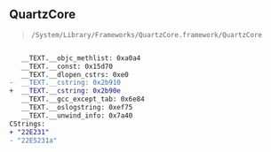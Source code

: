 ## QuartzCore

> `/System/Library/Frameworks/QuartzCore.framework/QuartzCore`

```diff

   __TEXT.__objc_methlist: 0xa0a4
   __TEXT.__const: 0x15d70
   __TEXT.__dlopen_cstrs: 0xe0
-  __TEXT.__cstring: 0x2b910
+  __TEXT.__cstring: 0x2b90e
   __TEXT.__gcc_except_tab: 0x6e84
   __TEXT.__oslogstring: 0xef75
   __TEXT.__unwind_info: 0x7a40
CStrings:
+ "22E231"
- "22E5231a"

```

